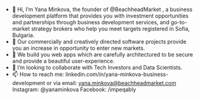 - 👋 Hi, I’m Yana Minkova, the founder of @BeachheadMarket , a business development platform that provides you with investment opportunities and partnerships through business development services, and go-to-market strategy brokers who help you meet targets registered in Sofia, Bulgaria.  
- 👀 Our commercially and creatively directed software projects provide you an increase in opportunity to enter new markets. 
- 🌱 We build you web apps which are carefully architectured to be secure and provide a beautiful user-experience.
- 💞️ I’m looking to collaborate with Tech Investors and Data Scientists.
- 📫 How to reach me: linkedin.com/in/yana-minkova-business-development or via email: yana.minkova@beachheadmarket.com Instagram: @yanaminkova Facebook: /impeqably

<!---
BeachheadMarket/BeachheadMarket is a ✨ special ✨ repository because its `README.md` (this file) appears on your GitHub profile.
You can click the Preview link to take a look at your changes.
--->

